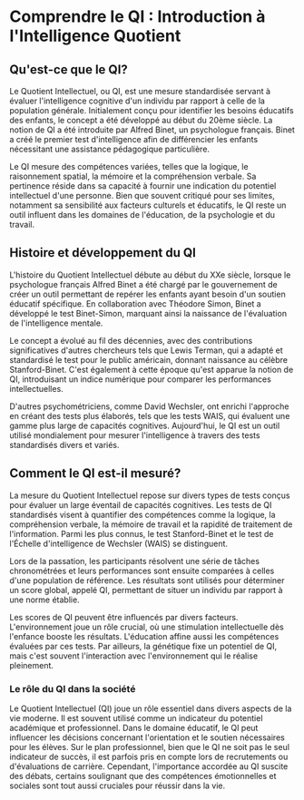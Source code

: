# Comprendre le QI : Introduction à l'Intelligence Quotient

## Qu'est-ce que le QI?

Le Quotient Intellectuel, ou QI, est une mesure standardisée servant à évaluer l'intelligence cognitive d'un individu par rapport à celle de la population générale. Initialement conçu pour identifier les besoins éducatifs des enfants, le concept a été développé au début du 20ème siècle. La notion de QI a été introduite par Alfred Binet, un psychologue français. Binet a créé le premier test d'intelligence afin de différencier les enfants nécessitant une assistance pédagogique particulière.

Le QI mesure des compétences variées, telles que la logique, le raisonnement spatial, la mémoire et la compréhension verbale. Sa pertinence réside dans sa capacité à fournir une indication du potentiel intellectuel d'une personne. Bien que souvent critiqué pour ses limites, notamment sa sensibilité aux facteurs culturels et éducatifs, le QI reste un outil influent dans les domaines de l'éducation, de la psychologie et du travail.

## Histoire et développement du QI

L'histoire du Quotient Intellectuel débute au début du XXe siècle, lorsque le psychologue français Alfred Binet a été chargé par le gouvernement de créer un outil permettant de repérer les enfants ayant besoin d'un soutien éducatif spécifique. En collaboration avec Théodore Simon, Binet a développé le test Binet-Simon, marquant ainsi la naissance de l'évaluation de l'intelligence mentale.

Le concept a évolué au fil des décennies, avec des contributions significatives d'autres chercheurs tels que Lewis Terman, qui a adapté et standardisé le test pour le public américain, donnant naissance au célèbre Stanford-Binet. C'est également à cette époque qu'est apparue la notion de QI, introduisant un indice numérique pour comparer les performances intellectuelles.

D'autres psychométriciens, comme David Wechsler, ont enrichi l'approche en créant des tests plus élaborés, tels que les tests WAIS, qui évaluent une gamme plus large de capacités cognitives. Aujourd'hui, le QI est un outil utilisé mondialement pour mesurer l'intelligence à travers des tests standardisés divers et variés.

## Comment le QI est-il mesuré?

La mesure du Quotient Intellectuel repose sur divers types de tests conçus pour évaluer un large éventail de capacités cognitives. Les tests de QI standardisés visent à quantifier des compétences comme la logique, la compréhension verbale, la mémoire de travail et la rapidité de traitement de l'information. Parmi les plus connus, le test Stanford-Binet et le test de l'Échelle d'intelligence de Wechsler (WAIS) se distinguent.

Lors de la passation, les participants résolvent une série de tâches chronométrées et leurs performances sont ensuite comparées à celles d'une population de référence. Les résultats sont utilisés pour déterminer un score global, appelé QI, permettant de situer un individu par rapport à une norme établie.

Les scores de QI peuvent être influencés par divers facteurs. L'environnement joue un rôle crucial, où une stimulation intellectuelle dès l'enfance booste les résultats. L'éducation affine aussi les compétences évaluées par ces tests. Par ailleurs, la génétique fixe un potentiel de QI, mais c'est souvent l'interaction avec l'environnement qui le réalise pleinement.

### Le rôle du QI dans la société

Le Quotient Intellectuel (QI) joue un rôle essentiel dans divers aspects de la vie moderne. Il est souvent utilisé comme un indicateur du potentiel académique et professionnel. Dans le domaine éducatif, le QI peut influencer les décisions concernant l'orientation et le soutien nécessaires pour les élèves. Sur le plan professionnel, bien que le QI ne soit pas le seul indicateur de succès, il est parfois pris en compte lors de recrutements ou d'évaluations de carrière. Cependant, l'importance accordée au QI suscite des débats, certains soulignant que des compétences émotionnelles et sociales sont tout aussi cruciales pour réussir dans la vie.